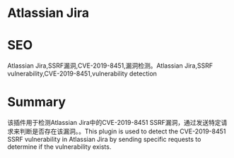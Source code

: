 # Atlassian Jira
# SEO
Atlassian Jira,SSRF漏洞,CVE-2019-8451,漏洞检测。Atlassian Jira,SSRF vulnerability,CVE-2019-8451,vulnerability detection
# Summary
该插件用于检测Atlassian Jira中的CVE-2019-8451 SSRF漏洞，通过发送特定请求来判断是否存在该漏洞。。This plugin is used to detect the CVE-2019-8451 SSRF vulnerability in Atlassian Jira by sending specific requests to determine if the vulnerability exists.

